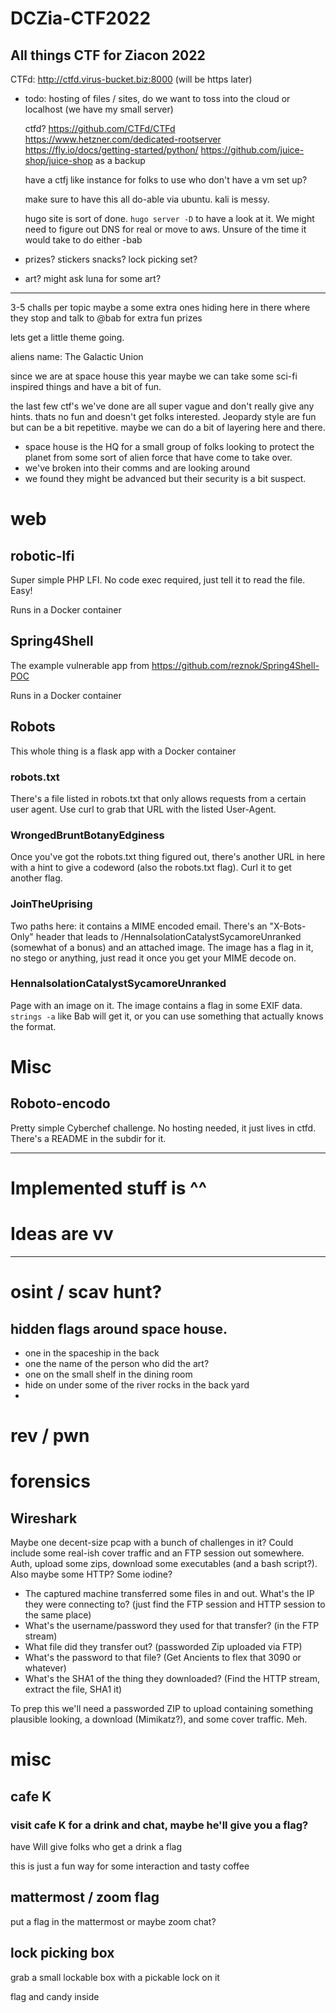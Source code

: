 # DCZia-CTF2022
All things CTF for Ziacon 2022
---

CTFd: http://ctfd.virus-bucket.biz:8000 (will be https later)

* todo:
    hosting of files / sites, do we want to toss into the cloud or localhost (we have my small server)

    ctfd? https://github.com/CTFd/CTFd
    https://www.hetzner.com/dedicated-rootserver
    https://fly.io/docs/getting-started/python/
    https://github.com/juice-shop/juice-shop as a backup
    

    have a ctfj like instance for folks to use who don't have a vm set up?

    make sure to have this all do-able via ubuntu. kali is messy.

    hugo site is sort of done. `hugo server -D` to have a look at it. We might need to figure out DNS for real or move to aws. Unsure of the time it would take to do either -bab

* prizes?
    stickers
    snacks?
    lock picking set?
* art?
    might ask luna for some art?


---
3-5 challs per topic maybe a some extra ones hiding here in there where they stop and talk to @bab for extra fun prizes


lets get a little theme going.

aliens name: The Galactic Union

since we are at space house this year maybe we can take some sci-fi inspired things and have a bit of fun.

the last few ctf's we've done are all super vague and don't really give any hints. thats no fun and doesn't get folks interested. Jeopardy style are fun but can be a bit repetitive. maybe we can do a bit of layering here and there.

* space house is the HQ for a small group of folks looking to protect the planet from some sort of alien force that have come to take over.
* we've broken into their comms and are looking around
* we found they might be advanced but their security is a bit suspect.

# web

## robotic-lfi

Super simple PHP LFI. No code exec required, just tell it to read the file. Easy!

Runs in a Docker container

## Spring4Shell

The example vulnerable app from https://github.com/reznok/Spring4Shell-POC

Runs in a Docker container

## Robots

This whole thing is a flask app with a Docker container

### robots.txt

There's a file listed in robots.txt that only allows requests from a certain
user agent. Use curl to grab that URL with the listed User-Agent.

### WrongedBruntBotanyEdginess

Once you've got the robots.txt thing figured out, there's another URL in here with a hint to give a codeword (also the robots.txt flag). Curl it to get another flag.

### JoinTheUprising

Two paths here: it contains a MIME encoded email. There's an "X-Bots-Only"
header that leads to /HennaIsolationCatalystSycamoreUnranked (somewhat of a
bonus) and an attached image. The image has a flag in it, no stego or anything,
just read it once you get your MIME decode on.

### HennaIsolationCatalystSycamoreUnranked

Page with an image on it. The image contains a flag in some EXIF data. `strings
-a` like Bab will get it, or you can use something that actually knows the
format.

# Misc

## Roboto-encodo

Pretty simple Cyberchef challenge. No hosting needed, it just lives in ctfd.
There's a README in the subdir for it.

---
# Implemented stuff is ^^
# Ideas are vv
---

# osint / scav hunt?

## hidden flags around space house.
* one in the spaceship in the back
* one the name of the person who did the art?
* one on the small shelf in the dining room
* hide on under some of the river rocks in the back yard
* 

# rev / pwn



# forensics

## Wireshark

Maybe one decent-size pcap with a bunch of challenges in it? Could include some
real-ish cover traffic and an FTP session out somewhere. Auth, upload some
zips, download some executables (and a bash script?). Also maybe some HTTP? Some iodine?

* The captured machine transferred some files in and out. What's the IP they were connecting to? (just find the FTP session and HTTP session to the same place)
* What's the username/password they used for that transfer? (in the FTP stream)
* What file did they transfer out? (passworded Zip uploaded via FTP)
* What's the password to that file? (Get Ancients to flex that 3090 or whatever)
* What's the SHA1 of the thing they downloaded? (Find the HTTP stream, extract the file, SHA1 it)

To prep this we'll need a passworded ZIP to upload containing something
plausible looking, a download (Mimikatz?), and some cover traffic. Meh.

# misc

## cafe K
### visit cafe K for a drink and chat, maybe he'll give you a flag?

have Will give folks who get a drink a flag

this is just a fun way for some interaction and tasty coffee 

## mattermost / zoom flag

put a flag in the mattermost or maybe zoom chat?


## lock picking box

grab a small lockable box with a pickable lock on it

flag and candy inside

